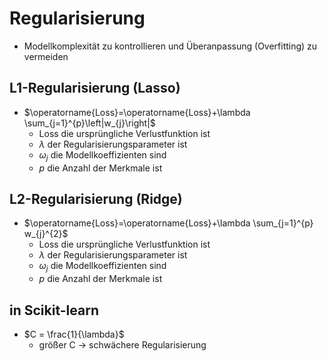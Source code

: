 # Regularisierung 
- Modellkomplexität zu kontrollieren und Überanpassung (Overfitting) zu vermeiden 

## L1-Regularisierung (Lasso)
- $\operatorname{Loss}=\operatorname{Loss}+\lambda \sum_{j=1}^{p}\left|w_{j}\right|$ 
	- Loss die ursprüngliche Verlustfunktion ist 
	- $\lambda$ der Regularisierungsparameter ist 
	- $\omega_j$ die Modellkoeffizienten sind 
	- $p$ die Anzahl der Merkmale ist 

## L2-Regularisierung (Ridge) 
- $\operatorname{Loss}=\operatorname{Loss}+\lambda \sum_{j=1}^{p} w_{j}^{2}$ 
	- Loss die ursprüngliche Verlustfunktion ist 
	- $\lambda$ der Regularisierungsparameter ist 
	- $\omega_j$ die Modellkoeffizienten sind 
	- $p$ die Anzahl der Merkmale ist 

## in Scikit-learn 
- $C = \frac{1}{\lambda}$ 
	- größer C $\rightarrow$ schwächere Regularisierung 
